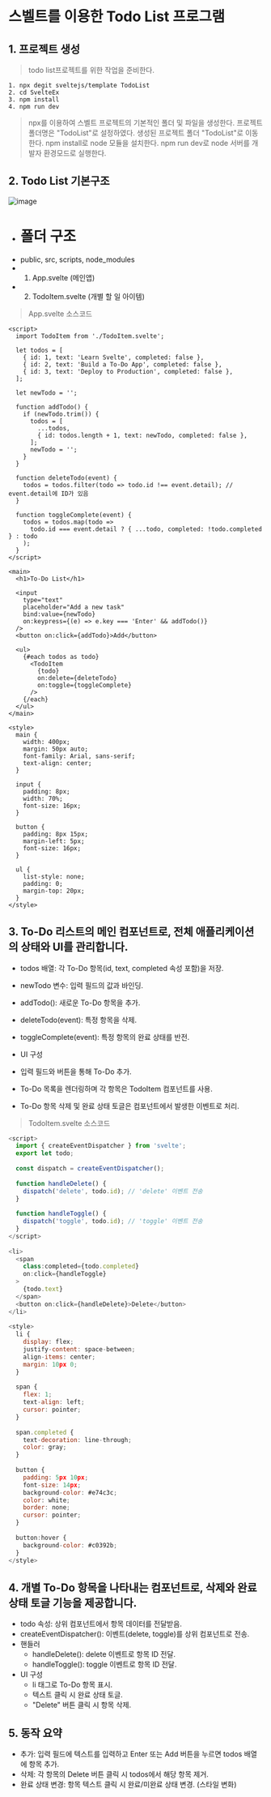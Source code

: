 # 스벨트를 이용한 Todo List 프로그램
## 1. 프로젝트  생성

> todo list프로젝트를 위한 작업을 준비한다. 
```command
1. npx degit sveltejs/template TodoList
2. cd SvelteEx
3. npm install
4. npm run dev
```
> npx를 이용하여 스벨트 프로젝트의 기본적인 폴더 및 파일을 생성한다.
> 프로젝트 폴더명은 "TodoList"로 설정하였다.
> 생성된 프로젝트 폴더 "TodoList"로 이동한다.
> npm install로 node 모듈을 설치한다.
> npm run dev로 node 서버를 개발자 환경모드로 실행한다.
## 2. Todo List 기본구조
![image](https://github.com/user-attachments/assets/557587ea-01ea-4602-bae4-6636a8d2dea7)

- # 폴더 구조
- public, src, scripts, node_modules
- 1. App.svelte (메인앱)
- 2. TodoItem.svelte (개별 할 일 아이템)
 
> App.svelte 소스코드
```svelte
<script>
  import TodoItem from './TodoItem.svelte';
 
  let todos = [
    { id: 1, text: 'Learn Svelte', completed: false },
    { id: 2, text: 'Build a To-Do App', completed: false },
    { id: 3, text: 'Deploy to Production', completed: false },
  ];
 
  let newTodo = '';
 
  function addTodo() {
    if (newTodo.trim()) {
      todos = [
        ...todos,
        { id: todos.length + 1, text: newTodo, completed: false },
      ];
      newTodo = '';
    }
  }
 
  function deleteTodo(event) {
    todos = todos.filter(todo => todo.id !== event.detail); // event.detail에 ID가 있음
  }
 
  function toggleComplete(event) {
    todos = todos.map(todo =>
      todo.id === event.detail ? { ...todo, completed: !todo.completed } : todo
    );
  }
</script>
 
<main>
  <h1>To-Do List</h1>
 
  <input
    type="text"
    placeholder="Add a new task"
    bind:value={newTodo}
    on:keypress={(e) => e.key === 'Enter' && addTodo()}
  />
  <button on:click={addTodo}>Add</button>
 
  <ul>
    {#each todos as todo}
      <TodoItem
        {todo}
        on:delete={deleteTodo}
        on:toggle={toggleComplete}
      />
    {/each}
  </ul>
</main>
 
<style>
  main {
    width: 400px;
    margin: 50px auto;
    font-family: Arial, sans-serif;
    text-align: center;
  }
 
  input {
    padding: 8px;
    width: 70%;
    font-size: 16px;
  }
 
  button {
    padding: 8px 15px;
    margin-left: 5px;
    font-size: 16px;
  }
 
  ul {
    list-style: none;
    padding: 0;
    margin-top: 20px;
  }
</style>
```
## 3. To-Do 리스트의 메인 컴포넌트로, 전체 애플리케이션의 상태와 UI를 관리합니다.

- todos 배열: 각 To-Do 항목(id, text, completed 속성 포함)을 저장.
- newTodo 변수: 입력 필드의 값과 바인딩.
- addTodo(): 새로운 To-Do 항목을 추가.
- deleteTodo(event): 특정 항목을 삭제.
- toggleComplete(event): 특정 항목의 완료 상태를 반전.
  
- UI 구성
 - 입력 필드와 버튼을 통해 To-Do 추가.
 - To-Do 목록을 렌더링하며 각 항목은 TodoItem 컴포넌트를 사용.
 - To-Do 항목 삭제 및 완료 상태 토글은 컴포넌트에서 발생한 이벤트로 처리.

> TodoItem.svelte 소스코드

```js
<script>
  import { createEventDispatcher } from 'svelte';
  export let todo;
 
  const dispatch = createEventDispatcher();
 
  function handleDelete() {
    dispatch('delete', todo.id); // 'delete' 이벤트 전송
  }
 
  function handleToggle() {
    dispatch('toggle', todo.id); // 'toggle' 이벤트 전송
  }
</script>
 
<li>
  <span
    class:completed={todo.completed}
    on:click={handleToggle}
  >
    {todo.text}
  </span>
  <button on:click={handleDelete}>Delete</button>
</li>
 
<style>
  li {
    display: flex;
    justify-content: space-between;
    align-items: center;
    margin: 10px 0;
  }
 
  span {
    flex: 1;
    text-align: left;
    cursor: pointer;
  }
 
  span.completed {
    text-decoration: line-through;
    color: gray;
  }
 
  button {
    padding: 5px 10px;
    font-size: 14px;
    background-color: #e74c3c;
    color: white;
    border: none;
    cursor: pointer;
  }
 
  button:hover {
    background-color: #c0392b;
  }
</style>
```
## 4. 개별 To-Do 항목을 나타내는 컴포넌트로, 삭제와 완료 상태 토글 기능을 제공합니다.
- todo 속성: 상위 컴포넌트에서 항목 데이터를 전달받음.
- createEventDispatcher(): 이벤트(delete, toggle)를 상위 컴포넌트로 전송.
- 핸들러
  - handleDelete(): delete 이벤트로 항목 ID 전달.
  - handleToggle(): toggle 이벤트로 항목 ID 전달.
- UI 구성
  - li 태그로 To-Do 항목 표시.
  - 텍스트 클릭 시 완료 상태 토글.
  - "Delete" 버튼 클릭 시 항목 삭제.
 
## 5. 동작 요약
- 추가: 입력 필드에 텍스트를 입력하고 Enter 또는 Add 버튼을 누르면 todos 배열에 항목 추가.
- 삭제: 각 항목의 Delete 버튼 클릭 시 todos에서 해당 항목 제거.
- 완료 상태 변경: 항목 텍스트 클릭 시 완료/미완료 상태 변경. (스타일 변화)
 
